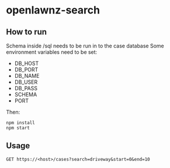 # openlawnz-search

## How to run
Schema inside /sql needs to be run in to the case database
Some environment variables need to be set:
* DB_HOST
* DB_PORT
* DB_NAME
* DB_USER
* DB_PASS
* SCHEMA
* PORT

Then:
```
npm install
npm start
```

## Usage
```
GET https://<host>/cases?search=driveway&start=0&end=10
```
